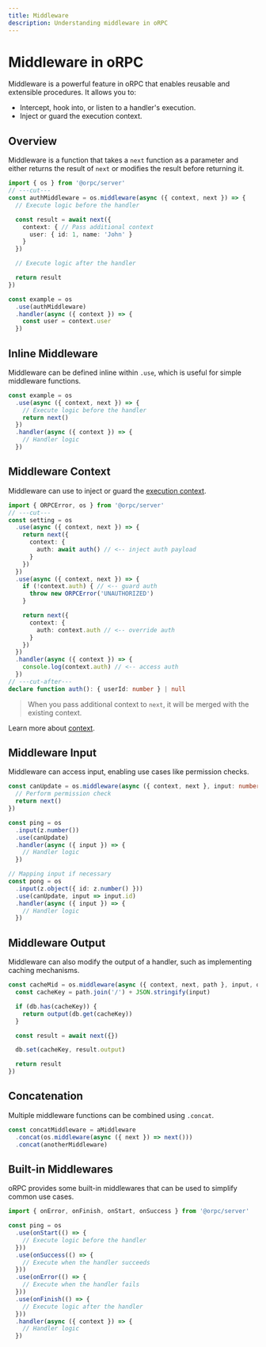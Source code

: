 ```yaml
---
title: Middleware
description: Understanding middleware in oRPC
---
```


# Middleware in oRPC

Middleware is a powerful feature in oRPC that enables reusable and extensible procedures. It allows you to:

- Intercept, hook into, or listen to a handler's execution.
- Inject or guard the execution context.

## Overview

Middleware is a function that takes a `next` function as a parameter and either returns the result
of `next` or modifies the result before returning it.

```ts twoslash
import { os } from '@orpc/server'
// ---cut---
const authMiddleware = os.middleware(async ({ context, next }) => {
  // Execute logic before the handler

  const result = await next({
    context: { // Pass additional context
      user: { id: 1, name: 'John' }
    }
  })

  // Execute logic after the handler

  return result
})

const example = os
  .use(authMiddleware)
  .handler(async ({ context }) => {
    const user = context.user
  })
```

## Inline Middleware

Middleware can be defined inline within `.use`, which is useful for simple middleware functions.

```ts
const example = os
  .use(async ({ context, next }) => {
    // Execute logic before the handler
    return next()
  })
  .handler(async ({ context }) => {
    // Handler logic
  })
```

## Middleware Context

Middleware can use to inject or guard the [execution context](/docs/context#execution-context).

```ts twoslash
import { ORPCError, os } from '@orpc/server'
// ---cut---
const setting = os
  .use(async ({ context, next }) => {
    return next({
      context: {
        auth: await auth() // <-- inject auth payload
      }
    })
  })
  .use(async ({ context, next }) => {
    if (!context.auth) { // <-- guard auth
      throw new ORPCError('UNAUTHORIZED')
    }

    return next({
      context: {
        auth: context.auth // <-- override auth
      }
    })
  })
  .handler(async ({ context }) => {
    console.log(context.auth) // <-- access auth
  })
// ---cut-after---
declare function auth(): { userId: number } | null
```

> When you pass additional context to `next`, it will be merged with the existing context.

Learn more about [context](/docs/context).

## Middleware Input

Middleware can access input, enabling use cases like permission checks.

```ts
const canUpdate = os.middleware(async ({ context, next }, input: number) => {
  // Perform permission check
  return next()
})

const ping = os
  .input(z.number())
  .use(canUpdate)
  .handler(async ({ input }) => {
    // Handler logic
  })

// Mapping input if necessary
const pong = os
  .input(z.object({ id: z.number() }))
  .use(canUpdate, input => input.id)
  .handler(async ({ input }) => {
    // Handler logic
  })
```

## Middleware Output

Middleware can also modify the output of a handler, such as implementing caching mechanisms.

```ts
const cacheMid = os.middleware(async ({ context, next, path }, input, output) => {
  const cacheKey = path.join('/') + JSON.stringify(input)

  if (db.has(cacheKey)) {
    return output(db.get(cacheKey))
  }

  const result = await next({})

  db.set(cacheKey, result.output)

  return result
})
```

## Concatenation

Multiple middleware functions can be combined using `.concat`.

```ts
const concatMiddleware = aMiddleware
  .concat(os.middleware(async ({ next }) => next()))
  .concat(anotherMiddleware)
```

## Built-in Middlewares

oRPC provides some built-in middlewares that can be used to simplify common use cases.

```ts
import { onError, onFinish, onStart, onSuccess } from '@orpc/server'

const ping = os
  .use(onStart(() => {
    // Execute logic before the handler
  }))
  .use(onSuccess(() => {
    // Execute when the handler succeeds
  }))
  .use(onError(() => {
    // Execute when the handler fails
  }))
  .use(onFinish(() => {
    // Execute logic after the handler
  }))
  .handler(async ({ context }) => {
    // Handler logic
  })
```
